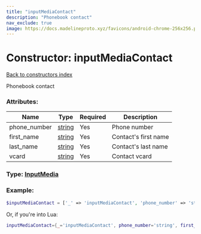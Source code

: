 ```yaml
---
title: "inputMediaContact"
description: "Phonebook contact"
nav_exclude: true
image: https://docs.madelineproto.xyz/favicons/android-chrome-256x256.png
---
```

# Constructor: inputMediaContact  
[Back to constructors index](index.md)



Phonebook contact

### Attributes:

| Name     |    Type       | Required | Description |
|----------|---------------|----------|-------------|
|phone\_number|[string](../types/string.md) | Yes|Phone number|
|first\_name|[string](../types/string.md) | Yes|Contact's first name|
|last\_name|[string](../types/string.md) | Yes|Contact's last name|
|vcard|[string](../types/string.md) | Yes|Contact vcard|



### Type: [InputMedia](../types/InputMedia.md)


### Example:

```php
$inputMediaContact = ['_' => 'inputMediaContact', 'phone_number' => 'string', 'first_name' => 'string', 'last_name' => 'string', 'vcard' => 'string'];
```  


Or, if you're into Lua:

```lua
inputMediaContact={_='inputMediaContact', phone_number='string', first_name='string', last_name='string', vcard='string'}

```


